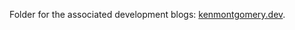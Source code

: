 <p>Folder for the associated development blogs: <a href="https://kenmontgomery.dev/#blog">kenmontgomery.dev</a>.</p>
